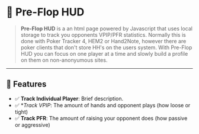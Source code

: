 # 🚀 Pre-Flop HUD


> **Pre-Flop HUD** is a an html page powered by Javascript that uses local storage to track you opponents VPIP/PFR
> statistics.  Normally this is done with Poker Tracker 4, HEM2 or Hand2Note, however there are poker clients that
> don't store HH's on the users system.  With Pre-Flop HUD you can focus on one player at a time and slowly build a
> profile on them on non-anonyumous sites.

---

## 🌟 Features

- ✅ **Track Individual Player**: Brief description.
- ✅ **Track VPIP*: The amount of hands and opponent plays (how loose or tight)
- ✅ **Track PFR**: The amount of raising your opponent does (how passive or aggressive)



